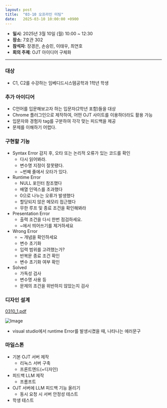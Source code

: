 ```yaml
---
layout: post
title:  "03-10 오프라인 미팅"
date:   2025-03-10 10:00:00 +0900
---
```


- **일시**: 2025년 3월 10일 (월) 10:00 ~ 12:30
- **장소**: 7호관 302
- **참석자**: 장경은, 손승민, 이태우, 최연호
- **회의 주제**: OJT 아이디어 구체화 

---

### 대상

- C1, C2를 수강하는 임베디드시스템공학과 1학년 학생

### 추가 아이디어

- C언어를 입문해보고자 하는 입문자(2학년 포함)들을 대상
- Chrome 플러그인으로 제작하여, 어떤 OJT 사이트를 이용하더라도 활용 가능
- 입문자와 경험자 tag를 구분하여 각각 맞는 피드백을 제공
- 문제를 이해하기 어렵다.

### 구현할 기능

- Syntax Error 감지 후, 오타 또는 논리적 오류가 있는 코드를 확인
    - 다시 읽어봐라.
    - 변수명 지정이 잘못됐다.
    - ~번째 줄에서 오타가 있다.
- Runtime Error
    - NULL 포인터 참조했다
    - 배열 인덱스를 초과했다
    - 0으로 나누는 오류가 발생했다
    - 할당되지 않은 메모리 접근했다
    - 무한 루프 및 종료 조건을 확인해봐라
- Presentation Error
    - 출력 조건을 다시 한번 점검하세요.
    - ~에서 띄어쓰기를 제거하세요
- Wrong Error
    - ~ 개념을 확인하세요
    - 변수 초기화
    - 입력 범위를 고려했는가?
    - 반복문 종료 조건 확인
    - 변수 초기화 여부 확인
- Solved
    - 가독성 검사
    - 변수명 사용 등
    - 문제의 조건을 위반하지 않았는지 검사

### 디자인 설계

[0310_1.pdf](https://github.com/user-attachments/files/19240699/0310_1.pdf)

![Image](https://github.com/user-attachments/assets/dd7f47a7-d8d3-4e4c-9d46-9d7ea7e79b25)

- visual studio에서 runtime Error를 발생시켰을 때, 나타나는 에러문구

### 마일스톤

- 기본 OJT 서버 제작
    - 리눅스 서버 구축
    - 프론트엔드(+디자인)
- 피드백 LLM 제작
    - 프롬프트
- OJT 서버에 LLM 피드백 기능 올리기
    - 동시 요청 시 서버 안정성 테스트
- 학생 테스트
